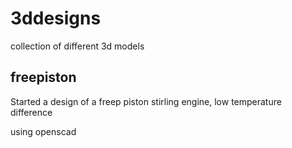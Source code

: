 # 3ddesigns
collection of different 3d models

freepiston
----------- 

Started a design of a freep piston stirling engine, low temperature difference

using openscad

